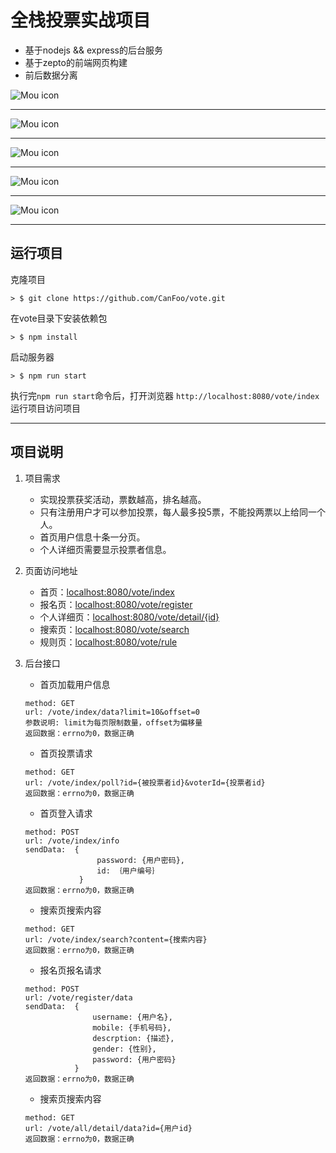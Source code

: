 # 全栈投票实战项目
* 基于nodejs && express的后台服务
* 基于zepto的前端网页构建
* 前后数据分离

![Mou icon](./index.jpg)

---

![Mou icon](./register.jpg)

---

![Mou icon](./detail.jpg)

---

![Mou icon](./search.jpg)

---

![Mou icon](./rule.jpg)

---

## 运行项目

克隆项目

```
> $ git clone https://github.com/CanFoo/vote.git
```
在vote目录下安装依赖包

```
> $ npm install
```
启动服务器

```
> $ npm run start
```
执行完`npm run start`命令后，打开浏览器 `http://localhost:8080/vote/index`运行项目访问项目

---

## 项目说明

1. 项目需求
	- 实现投票获奖活动，票数越高，排名越高。
	- 只有注册用户才可以参加投票，每人最多投5票，不能投两票以上给同一个人。
	- 首页用户信息十条一分页。
	- 个人详细页需要显示投票者信息。


2. 页面访问地址
	- 首页：[localhost:8080/vote/index](localhost:8080/vote/index)
	- 报名页：[localhost:8080/vote/register](localhost:8080/vote/register)
	- 个人详细页：[localhost:8080/vote/detail/{id}](localhost:8080/vote/detail)
	- 搜索页：[localhost:8080/vote/search](localhost:8080/vote/search)
	- 规则页：[localhost:8080/vote/rule](localhost:8080/vote/rule)
	
3. 后台接口
	- 首页加载用户信息
	
	```
	method: GET
	url: /vote/index/data?limit=10&offset=0
	参数说明: limit为每页限制数量，offset为偏移量
	返回数据：errno为0，数据正确
	```
	- 首页投票请求
	
	```
	method: GET
	url: /vote/index/poll?id={被投票者id}&voterId={投票者id}
	返回数据：errno为0，数据正确		
	```
	- 首页登入请求
	
	```
	method: POST
	url: /vote/index/info
	sendData:  {
					password: {用户密码},
					id: ｛用户编号｝
				}
	返回数据：errno为0，数据正确		
	```
	- 搜索页搜索内容
	
	```
	method: GET
	url: /vote/index/search?content={搜索内容}
	返回数据：errno为0，数据正确
	```
	- 报名页报名请求
	
	```
	method: POST
	url: /vote/register/data
	sendData:  {
			       username: {用户名},
				   mobile: {手机号码},
				   descrption: {描述},
				   gender: {性别},
				   password: {用户密码}
			   }
	返回数据：errno为0，数据正确		
	```
	- 搜索页搜索内容
	
	```
	method: GET
	url: /vote/all/detail/data?id={用户id}
	返回数据：errno为0，数据正确
	```
	